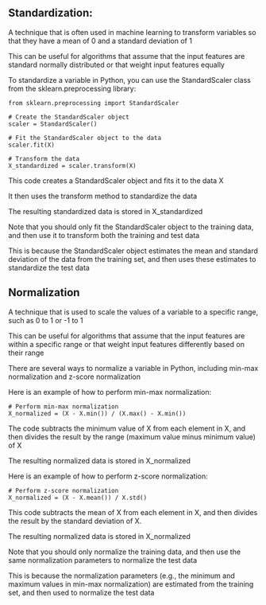 ## Standardization: 
A technique that is often used in machine learning to transform variables 
so that they have a mean of 0 and a standard deviation of 1 

This can be useful for algorithms that assume that the input features are standard normally distributed or 
that weight input features equally

To standardize a variable in Python, you can use the StandardScaler class from 
the sklearn.preprocessing library:

```
from sklearn.preprocessing import StandardScaler

# Create the StandardScaler object
scaler = StandardScaler()

# Fit the StandardScaler object to the data
scaler.fit(X)

# Transform the data
X_standardized = scaler.transform(X)
```
This code creates a StandardScaler object and fits it to the data X 

It then uses the transform method to standardize the data

The resulting standardized data is stored in X_standardized

Note that you should only fit the StandardScaler object to the training data, and 
then use it to transform both the training and test data 

This is because the StandardScaler object estimates the mean and standard deviation of the data 
from the training set, and then uses these estimates to standardize the test data


## Normalization 
A technique that is used to scale the values of a variable to a specific range, such as 0 to 1 or -1 to 1 

This can be useful for algorithms that assume that the input features are within a specific range or 
that weight input features differently based on their range

There are several ways to normalize a variable in Python, 
including min-max normalization and z-score normalization

Here is an example of how to perform min-max normalization:
```
# Perform min-max normalization
X_normalized = (X - X.min()) / (X.max() - X.min())
```

The code subtracts the minimum value of X from each element in X, and 
then divides the result by the range (maximum value minus minimum value) of X

The resulting normalized data is stored in X_normalized

Here is an example of how to perform z-score normalization:
```
# Perform z-score normalization
X_normalized = (X - X.mean()) / X.std()
```

This code subtracts the mean of X from each element in X, and 
then divides the result by the standard deviation of X. 

The resulting normalized data is stored in X_normalized

Note that you should only normalize the training data, and
then use the same normalization parameters to normalize the test data

This is because the normalization parameters (e.g., the minimum and maximum values in min-max normalization) 
are estimated from the training set, and then used to normalize the test data









